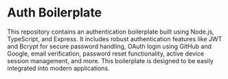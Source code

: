 # Auth Boilerplate

This repository contains an authentication boilerplate built using Node.js, TypeScript, and Express. It includes robust authentication features like JWT and Bcrypt for secure password handling, OAuth login using GitHub and Google, email verification, password reset functionality, active device session management, and more. This boilerplate is designed to be easily integrated into modern applications.


